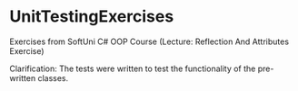 # UnitTestingExercises
Exercises from SoftUni C# OOP Course (Lecture: Reflection And Attributes Exercise)

Clarification: The tests were written to test the functionality of the pre-written classes. 
